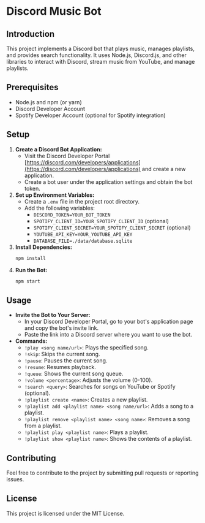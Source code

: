 # Discord Music Bot

## Introduction

This project implements a Discord bot that plays music, manages playlists, and provides search functionality. It uses Node.js, Discord.js, and other libraries to interact with Discord, stream music from YouTube, and manage playlists.

## Prerequisites

* Node.js and npm (or yarn)
* Discord Developer Account
* Spotify Developer Account (optional for Spotify integration)

## Setup

1. **Create a Discord Bot Application:**
   * Visit the Discord Developer Portal [https://discord.com/developers/applications](https://discord.com/developers/applications) and create a new application.
   * Create a bot user under the application settings and obtain the bot token.
2. **Set up Environment Variables:**
   * Create a `.env` file in the project root directory.
   * Add the following variables:
      * `DISCORD_TOKEN=YOUR_BOT_TOKEN`
      * `SPOTIFY_CLIENT_ID=YOUR_SPOTIFY_CLIENT_ID` (optional)
      * `SPOTIFY_CLIENT_SECRET=YOUR_SPOTIFY_CLIENT_SECRET` (optional)
      * `YOUTUBE_API_KEY=YOUR_YOUTUBE_API_KEY` 
      * `DATABASE_FILE=./data/database.sqlite`
3. **Install Dependencies:**
   ```bash
   npm install
   ```
4. **Run the Bot:**
   ```bash
   npm start
   ```

## Usage

* **Invite the Bot to Your Server:**
   * In your Discord Developer Portal, go to your bot's application page and copy the bot's invite link.
   * Paste the link into a Discord server where you want to use the bot.
* **Commands:**
   * `!play <song name/url>`: Plays the specified song.
   * `!skip`: Skips the current song.
   * `!pause`: Pauses the current song.
   * `!resume`: Resumes playback.
   * `!queue`: Shows the current song queue.
   * `!volume <percentage>`: Adjusts the volume (0-100).
   * `!search <query>`: Searches for songs on YouTube or Spotify (optional).
   * `!playlist create <name>`: Creates a new playlist.
   * `!playlist add <playlist name> <song name/url>`: Adds a song to a playlist.
   * `!playlist remove <playlist name> <song name>`: Removes a song from a playlist.
   * `!playlist play <playlist name>`: Plays a playlist.
   * `!playlist show <playlist name>`: Shows the contents of a playlist.

## Contributing

Feel free to contribute to the project by submitting pull requests or reporting issues.

## License

This project is licensed under the MIT License.
